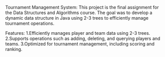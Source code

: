 Tournament Management System:
This project is the final assignment for the Data Structures and Algorithms course.
The goal was to develop a dynamic data structure in Java using 2-3 trees to efficiently manage tournament operations.

Features:
1.Efficiently manages player and team data using 2-3 trees.
2.Supports operations such as adding, deleting, and querying players and teams.
3.Optimized for tournament management, including scoring and ranking.
